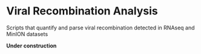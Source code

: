 # Viral Recombination Analysis
Scripts that quantify and parse viral recombination detected in RNAseq and MinION datasets

**Under construction**
